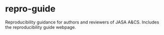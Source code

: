 # repro-guide
Reproducibility guidance for authors and reviewers of JASA A&amp;CS. Includes the reproducibility guide webpage.
